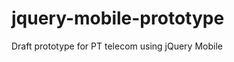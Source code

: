 jquery-mobile-prototype
=======================

Draft prototype for PT telecom using jQuery Mobile
